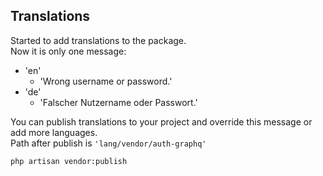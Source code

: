 
## Translations

Started to add translations to the package.  
Now it is only one message:  
 - 'en'
   - 'Wrong username or password.'
 - 'de'
   - 'Falscher Nutzername oder Passwort.'
 
You can publish translations to your project and override this message or add more languages.  
Path after publish is `'lang/vendor/auth-graphq'`

```shell script
php artisan vendor:publish
```
